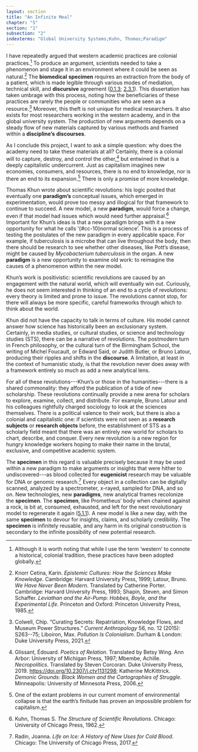 ```yaml
---
layout: section
title: "An Infinite Meal"
chapter: "5"
section: "1"
subsection: "2"
indexterms: "Global University Systems;Kuhn, Thomas;Paradigm"
---
```


I have repeatedly argued that western academic practices are colonial practices.[^fn1] To produce an argument, scientists needed to take a phenomenon and stage it in an environment where it could be seen as natural.[^fn2] The <span data-tooltip aria-haspopup="true" class="has-tip" data-disable-hover="false" tabindex="1" data-title="Biomedicine is an approach to health that uses scientific approaches to evidence-based medicine, with an emphasis on generalized treatments with surgical and pharmaceutical methods. It combines knowledge from a range of scientific disciplines, like biology, chemistry, physiology, pathology, as part of its evidence-based and causal claims."><b>biomedical</b></span> <span data-tooltip aria-haspopup="true" class="has-tip" data-disable-hover="false" tabindex="1" data-title="Specimen refers to any naturally occurring phenomenon that has been extracted from its original context and placed within a knowledge framework to understand and describe that phenomenon."><b>specimen</b></span> requires an extraction from the body of a patient, which is made legible through various modes of mediation, technical skill, and <span data-tooltip aria-haspopup="true" class="has-tip" data-disable-hover="false" tabindex="1" data-title="Discourse refers to a scholarly conversation which occurs in a field of knowledge production. I use it in a Foucauldian sense, to convey the agreed upon modes and objects of discussion which are taken for granted in a community or scholarly field."><b>discursive</b></span> agreement (<a href="{{ site.baseurl }}/dissertation/0_1_3">0.1.3</a>; <a href="{{ site.baseurl }}/dissertation/2_3_1">2.3.1</a>). This dissertation has taken umbrage with this process, noting how the beneficiaries of these practices are rarely the people or communities who are seen as a resource.[^fn3] Moreover, this theft is not unique for medical researchers. It also exists for most researchers working in the western academy, and in the global university system. The production of new arguments depends on a steady flow of new materials captured by various methods and framed within a <span data-tooltip aria-haspopup="true" class="has-tip" data-disable-hover="false" tabindex="1" data-title="Discipline is used here in the Foucauldian sense. It is a pun that links forced discipline with the idea of a discipline of knowledge. Disciplining is a process where certain phenomena are made understandable through demarcation and definition in an academic field."><b>discipline’s</b></span> <span data-tooltip aria-haspopup="true" class="has-tip" data-disable-hover="false" tabindex="1" data-title="Discourse refers to a scholarly conversation which occurs in a field of knowledge production. I use it in a Foucauldian sense, to convey the agreed upon modes and objects of discussion which are taken for granted in a community or scholarly field."><b>discourses</b></span>.

As I conclude this project, I want to ask a simple question: why does the academy need to take these materials at all? Certainly, there is a colonial will to capture, destroy, and control the other,[^fn4] but entwined in that is a deeply capitalistic undercurrent. Just as capitalism imagines new economies, consumers, and resources, there is no end to knowledge, nor is there an end to its expansion.[^fn5] There is only a promise of more knowledge.

Thomas Khun wrote about scientific revolutions: his logic posited that eventually one <span data-tooltip aria-haspopup="true" class="has-tip" data-disable-hover="false" tabindex="1" data-title="Paradigm, as it is defined by Thomas Kuhn, refers to an academic agreement about scientific theories."><b>paradigm’s</b></span> conceptual issues, which emerged in experimentation, would prove too messy and illogical for that framework to continue to succeed. A new model, a new <span data-tooltip aria-haspopup="true" class="has-tip" data-disable-hover="false" tabindex="1" data-title="Paradigm, as it is defined by Thomas Kuhn, refers to an academic agreement about scientific theories."><b>paradigm</b></span>, would force a change, even if that model had issues which would need further appraisal.[^fn6]  Important for Khun’s ideas is that a new paradigm brings with it a new opportunity for what he calls ‘{#cc-10}normal science</b></span>’. This is a process of testing the postulates of the new paradigm in every applicable space. For example, if tuberculosis is a microbe that can live throughout the body, then there should be research to see whether other diseases, like Pott’s disease, might be caused by *Mycobacterium tuberculosis* in the organ. A new <span data-tooltip aria-haspopup="true" class="has-tip" data-disable-hover="false" tabindex="1" data-title="Paradigm, as it is defined by Thomas Kuhn, refers to an academic agreement about scientific theories."><b>paradigm</b></span> is a new opportunity to examine old work: to reimagine the causes of a phenomenon within the new model.

Khun’s work is positivistic: scientific revolutions are caused by an engagement with the natural world, which will eventually win out. Curiously, he does not seem interested in thinking of an end to a cycle of revolutions: every theory is limited and prone to issue. The revolutions cannot stop, for there will always be more specific, careful frameworks through which to think about the world.

Khun did not have the capacity to talk in terms of culture. His model cannot answer how science has historically been an exclusionary system. Certainly, in media studies, or cultural studies, or science and technology studies (STS), there can be a narrative of revolutions. The postmodern turn in French philosophy, or the cultural turn of the Birmingham School, the writing of Michel Foucault, or Edward Said, or Judith Butler, or Bruno Latour, producing their ripples and shifts in the <span data-tooltip aria-haspopup="true" class="has-tip" data-disable-hover="false" tabindex="1" data-title="The term research subject refers to a human person who has been ingested into a research program, and whose identity, personhood, and body have become the focus of a research program. I think of the subject in a Foucauldian sense: The 'subject' is a pun on the monarchal subject, someone who has no agency under the spectacular power of the sovereign. In this case it the subject lacks agency in relation to the researcher studying them."><b>discourse</b></span>. A limitation, at least in the context of humanistic study, is that the revolution never does away with a framework entirely so much as add a new analytical lens.

For all of these revolutions---Khun’s or those in the humanities---there is a shared commonality: they afford the publication of a tide of new scholarship. These revolutions continually provide a new arena for scholars to explore, examine, collect, and distribute. For example, Bruno Latour and his colleagues rightfully charged sociology to look at the sciences themselves. There is a political valence to their work, but there is also a colonial and capitalistic one: if scientists were not seen as a <span data-tooltip aria-haspopup="true" class="has-tip" data-disable-hover="false" tabindex="1" data-title="The term research subject refers to a human person who has been ingested into a research program, and whose identity, personhood, and body have become the focus of a research program. I think of the subject in a Foucauldian sense: The 'subject' is a pun on the monarchal subject, someone who has no agency under the spectacular power of the sovereign. In this case it the subject lacks agency in relation to the researcher studying them."><b>research subjects</b></span> or <span data-tooltip aria-haspopup="true" class="has-tip" data-disable-hover="false" tabindex="1" data-title="I use the term research object to refer to materials that have been divorced from the subject of their origin. Object, as I use it, carefully considers how human patients are denied their humanity through transformations that deem them as objects."><b>research objects</b></span> before, the establishment of STS as a scholarly field meant that there was an entirely new world for scholars to chart, describe, and conquer. Every new revolution is a new region for hungry knowledge workers hoping to make their name in the brutal, exclusive, and competitive academic system.

The <span data-tooltip aria-haspopup="true" class="has-tip" data-disable-hover="false" tabindex="1" data-title="Specimen refers to any naturally occurring phenomenon that has been extracted from its original context and placed within a knowledge framework to understand and describe that phenomenon."><b>specimen</b></span> in this regard is valuable precisely because it may be used within a new paradigm to make arguments or insights that were hither to undiscovered---as blood collected for <span data-tooltip aria-haspopup="true" class="has-tip" data-disable-hover="false" tabindex="1" data-title="Eugenics refers to a way of thinking that thinks that human society can bettered by selective reproduction. A deeply racist concept, eugenicists forwarded the procreation of white subjects while sterilizing, denying healthcare to, and outwardly killing populations thought to be of a danger to the social order."><b>eugenicist</b></span> research may be valuable for DNA or genomic research.[^fn7] Every object in a collection can be digitally scanned, analyzed by a spectrometer, x-rayed, sampled for DNA, and so on. New technologies, new <span data-tooltip aria-haspopup="true" class="has-tip" data-disable-hover="false" tabindex="1" data-title="Paradigm, as it is defined by Thomas Kuhn, refers to an academic agreement about scientific theories."><b>paradigms</b></span>, new analytical frames recolonize the <span data-tooltip aria-haspopup="true" class="has-tip" data-disable-hover="false" tabindex="1" data-title="Specimen refers to any naturally occurring phenomenon that has been extracted from its original context and placed within a knowledge framework to understand and describe that phenomenon."><b>specimen</b></span>. The <span data-tooltip aria-haspopup="true" class="has-tip" data-disable-hover="false" tabindex="1" data-title="Specimen refers to any naturally occurring phenomenon that has been extracted from its original context and placed within a knowledge framework to understand and describe that phenomenon."><b>specimen</b></span>, like Prometheus’ body when chained against a rock, is bit at, consumed, exhausted, and left for the next revolutionary model to regenerate it again (<a href="{{ site.baseurl }}/dissertation/5_1_1">5.1.1</a>). A new model is like a new day, with the same <span data-tooltip aria-haspopup="true" class="has-tip" data-disable-hover="false" tabindex="1" data-title="Specimen refers to any naturally occurring phenomenon that has been extracted from its original context and placed within a knowledge framework to understand and describe that phenomenon."><b>specimen</b></span> to devour for insights, claims, and scholarly credibility. The <span data-tooltip aria-haspopup="true" class="has-tip" data-disable-hover="false" tabindex="1" data-title="Specimen refers to any naturally occurring phenomenon that has been extracted from its original context and placed within a knowledge framework to understand and describe that phenomenon."><b>specimen</b></span> is infinitely reusable, and any harm in its original construction is secondary to the infinite possibility of new potential research.

<div class="style-divider">
 	<div class="line"></div>
</div>

[^fn1]: Although it is worth noting that while I use the term ‘western’ to connote a historical, colonial tradition, these practices have been adopted globally.

[^fn2]: Knorr Cetina, Karin. *Epistemic Cultures: How the Sciences Make Knowledge*. Cambridge: Harvard University Press, 1999; Latour, Bruno. *We Have Never Been Modern*. Translated by Catherine Porter. Cambridge: Harvard University Press, 1993; Shapin, Steven, and Simon Schaffer. *Leviathan and the Air-Pump: Hobbes, Boyle, and the Experimental Life*. Princeton and Oxford: Princeton University Press, 1985.

[^fn3]: Colwell, Chip. “Curating Secrets: Repatriation, Knowledge Flows, and Museum Power Structures.” *Current Anthropology* 56, no. 12 (2015): S263--75; Liboiron, Max. *Pollution Is Colonialism*. Durham & London: Duke University Press, 2021.

[^fn4]: Glissant, Édouard. *Poetics of Relation*. Translated by Betsy Wing. Ann Arbor: University of Michigan Press, 1997; Mbembe, Achille. *Necropolitics*. Translated by Steven Corcoran. Duke University Press, 2019. <https://doi.org/10.2307/j.ctv1131298>; Katherine McKittrick. *Demonic Grounds: Black Women and the Cartographies of Struggle*. Minneapolis: University of Minnesota Press, 2006.

[^fn5]: One of the extant problems in our current moment of environmental collapse is that the earth’s finitude has proven an impossible problem for capitalism.

[^fn6]: Kuhn, Thomas S. *The Structure of Scientific Revolutions*. Chicago: University of Chicago Press, 1962.

[^fn7]: Radin, Joanna. *Life on Ice: A History of New Uses for Cold Blood*. Chicago: The University of Chicago Press, 2017.